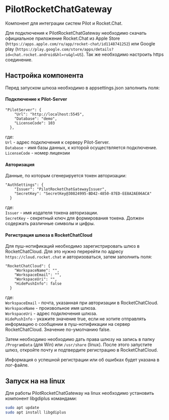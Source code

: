 # PilotRocketChatGateway

Компонент для интеграции систем Pilot и Rocket.Chat.

Для подключения к PilotRocketChatGateway необходимо скачать официальное приложение Rocket.Chat из  Apple Store (`https://apps.apple.com/ru/app/rocket-chat/id1148741252`) или Google play (`https://play.google.com/store/apps/details?id=chat.rocket.android&hl=ru&gl=US`). Так же необходимо настроить https соединение.

## Настройка компонента

Перед запуском шлюза необходимо в appsettings.json заполнить поля:

#### Подключение к Pilot-Server
```
"PilotServer": {
    "Url": "http://localhost:5545",
    "Database": "demo",
    "LicenseCode": 103
  },
```
где:\
`Url` - адрес подключения к серверу Pilot-Server.\
`Database` - имя базы данных, к которой осуществляется подключение.\
`LicenseCode` - номер лицензии

#### Авторизация
Данные, по которым сгенерируется токен авторизации:
```
"AuthSettings": {
    "Issuer": "PilotRocketChatGatewayIssuer",
    "SecretKey": "SecretKey@30824995-BD42-4850-87ED-EE8A2AE06ACA"
  }
```
где:\
`Issuer` - имя издателя токена авторизации.\
`SecretKey` - секретный ключ для формирования токена. Должен содержать различные символы и цифры.

#### Регистрация шлюза в RocketChatCloud
Для пуш-нотификаций необходимо зарегистрировать шлюз в RocketChatCloud. Для это нужно перерейти по адресу `https://cloud.rocket.chat` и авторизоваться, затем заполнить поля:
```
"RocketChatCloud": {
    "WorkspaceName": "",
    "WorkspaceEmail": "",
    "WorkspaceUri": "",
    "HidePushInfo": false
  }
```
где:\
`WorkspaceEmail` - почта, указанная при авторизации в RocketChatCloud.\
`WorkspaceName` - произвольное имя шлюза.\
`WorkspaceUri` -  адрес подключения шлюза.\
`HidePushInfo` - укажите значение true, если не хотите отправлять информацию о сообщении в пуш-нотификации на сервер RocketChatCloud. Значение по-умолчанию false. 

Затем необходимо необходимо дать права шлюзу на запись в папку `/ProgramData` (для Win) или `/usr/share` (linux). После этого запустите шлюз, откройте почту и подтвердите регистрацию в RocketChatCloud. 

Информация о успешной регистрации или об ошибках будет указана в лог-файле.

## Запуск на на linux

Для работы PilotRocketChatGateway на linux необходимо установить компонент libgdiplus командами:
```bash
sudo apt update
sudo apt install libgdiplus
```